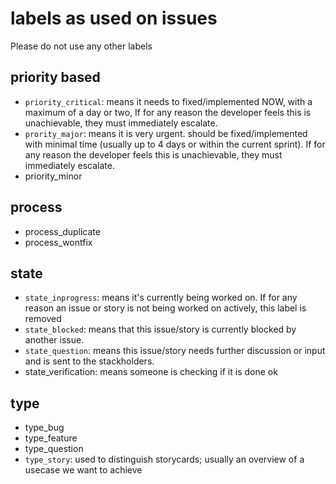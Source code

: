
# labels as used on issues

Please do not use any other labels

## priority based

 - `priority_critical`: means it needs to fixed/implemented NOW, with a maximum of a day or two, If for any reason the developer feels this is unachievable, they must immediately escalate.
 - `prority_major`: means it is very urgent. should be fixed/implemented with minimal time (usually up to 4 days or within the current sprint). If for any reason the developer feels this is unachievable, they must immediately escalate.
 - priority_minor

## process

- process_duplicate
- process_wontfix

## state

- `state_inprogress`: means it's currently being worked on. If for any reason an issue or story is not being worked on actively, this label is removed
 - `state_blocked`: means that this issue/story is currently blocked by another issue.
 - `state_question`: means this issue/story needs further discussion or input and is sent to the stackholders.
- state_verification: means someone is checking if it is done ok

## type

- type_bug
- type_feature
- type_question
- `type_story`: used to distinguish storycards; usually an overview of a usecase we want to achieve
  